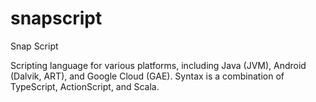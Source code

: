 # snapscript
Snap Script

Scripting language for various platforms, including Java (JVM), Android (Dalvik, ART), and Google Cloud (GAE). Syntax is a combination of TypeScript, ActionScript, and Scala.
